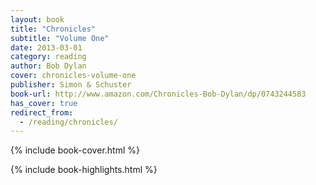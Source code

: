 ```yaml
---
layout: book
title: "Chronicles"
subtitle: "Volume One"
date: 2013-03-01
category: reading
author: Bob Dylan
cover: chronicles-volume-one
publisher: Simon & Schuster
book-url: http://www.amazon.com/Chronicles-Bob-Dylan/dp/0743244583
has_cover: true
redirect_from:
  - /reading/chronicles/
---
```

{% include book-cover.html %}

{% include book-highlights.html %}
